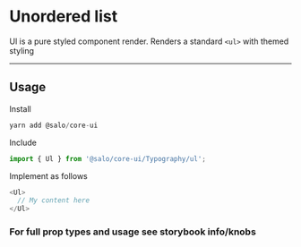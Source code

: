 # Unordered list

Ul is a pure styled component render. Renders a standard `<ul>` with themed styling

-------

## Usage

Install

```javascript
yarn add @salo/core-ui
```

Include

```javascript
import { Ul } from '@salo/core-ui/Typography/ul';
```

Implement as follows

```javascript
<Ul>
  // My content here
</Ul>
```

### For full prop types and usage see storybook info/knobs